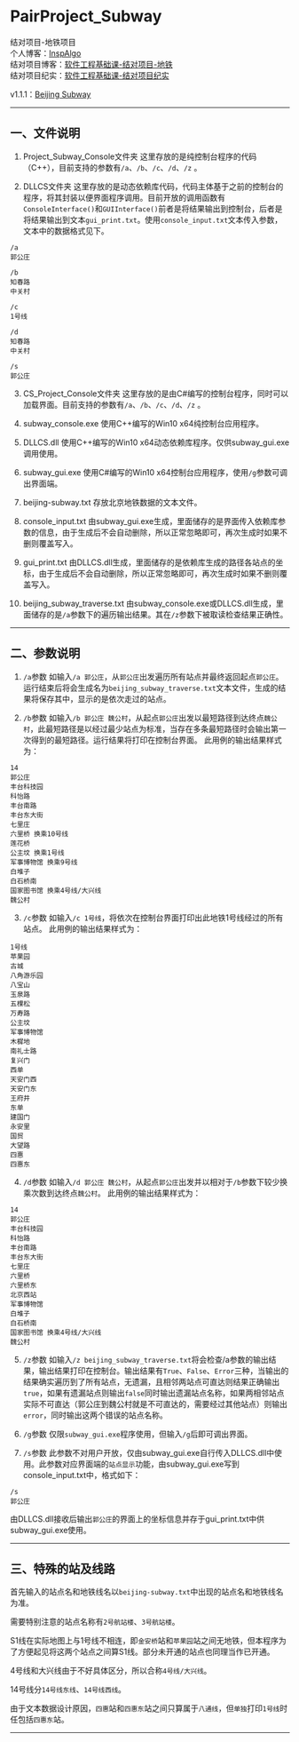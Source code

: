 # PairProject_Subway
结对项目-地铁项目  
个人博客：[InspAlgo](https://blog.csdn.net/qq_38597315)  
结对项目博客：[软件工程基础课-结对项目-地铁](https://blog.csdn.net/qq_38597315/article/details/80224637)  
结对项目纪实：[软件工程基础课-结对项目纪实](https://blog.csdn.net/qq_38597315/article/details/80229197)

v1.1.1：[Beijing Subway](https://github.com/InspAlgo/PairProject_Subway/releases)
***

## 一、文件说明
1. Project_Subway_Console文件夹
这里存放的是纯控制台程序的代码（C++），目前支持的参数有`/a`、`/b`、`/c`、`/d`、`/z` 。

2. DLLCS文件夹
这里存放的是动态依赖库代码，代码主体基于之前的控制台的程序，将其封装以便界面程序调用。目前开放的调用函数有`ConsoleInterface()`和`GUIInterface()`前者是将结果输出到控制台，后者是将结果输出到文本`gui_print.txt`。使用`console_input.txt`文本传入参数，文本中的数据格式见下。

```
/a
郭公庄
```
```
/b 
知春路
中关村
```
```
/c
1号线
```
```
/d
知春路
中关村
```
```
/s
郭公庄
```

3. CS_Project_Console文件夹
这里存放的是由C#编写的控制台程序，同时可以加载界面。目前支持的参数有`/a`、`/b`、`/c`、`/d`、`/z` 。

4. subway_console.exe
使用C++编写的Win10 x64纯控制台应用程序。

5. DLLCS.dll
使用C++编写的Win10 x64动态依赖库程序。仅供subway_gui.exe调用使用。

6. subway_gui.exe 
使用C#编写的Win10 x64控制台应用程序，使用`/g`参数可调出界面端。

7. beijing-subway.txt
存放北京地铁数据的文本文件。

8. console_input.txt
由subway_gui.exe生成，里面储存的是界面传入依赖库参数的信息，由于生成后不会自动删除，所以正常忽略即可，再次生成时如果不删则覆盖写入。

9. gui_print.txt
由DLLCS.dll生成，里面储存的是依赖库生成的路径各站点的坐标，由于生成后不会自动删除，所以正常忽略即可，再次生成时如果不删则覆盖写入。

10. beijing_subway_traverse.txt
由subway_console.exe或DLLCS.dll生成，里面储存的是`/a`参数下的遍历输出结果。其在`/z`参数下被取读检查结果正确性。

***

## 二、参数说明
1. `/a`参数
如输入`/a 郭公庄`，从`郭公庄`出发遍历所有站点并最终返回起点`郭公庄`。运行结束后将会生成名为`beijing_subway_traverse.txt`文本文件，生成的结果将保存其中，显示的是依次走过的站点。

2. `/b`参数
如输入`/b 郭公庄 魏公村`，从起点`郭公庄`出发以最短路径到达终点`魏公村`，此最短路径是以经过最少站点为标准，当存在多条最短路径时会输出第一次得到的最短路径。运行结果将打印在控制台界面。
此用例的输出结果样式为：
```
14
郭公庄
丰台科技园
科怡路
丰台南路
丰台东大街
七里庄
六里桥 换乘10号线
莲花桥
公主坟 换乘1号线
军事博物馆 换乘9号线
白堆子
白石桥南
国家图书馆 换乘4号线/大兴线
魏公村
```

3. `/c`参数
如输入`/c 1号线`，将依次在控制台界面打印出此地铁1号线经过的所有站点。
此用例的输出结果样式为：
```
1号线
苹果园
古城
八角游乐园
八宝山
玉泉路
五棵松
万寿路
公主坟
军事博物馆
木樨地
南礼士路
复兴门
西单
天安门西
天安门东
王府井
东单
建国门
永安里
国贸
大望路
四惠
四惠东
```

4. `/d`参数
如输入`/d 郭公庄 魏公村`，从起点`郭公庄`出发并以相对于`/b`参数下较少换乘次数到达终点`魏公村`。
此用例的输出结果样式为：
```
14
郭公庄
丰台科技园
科怡路
丰台南路
丰台东大街
七里庄
六里桥
六里桥东
北京西站
军事博物馆
白堆子
白石桥南
国家图书馆 换乘4号线/大兴线
魏公村
```

5. `/z`参数
如输入`/z beijing_subway_traverse.txt`将会检查/a参数的输出结果，输出结果打印在控制台。输出结果有`True`、`False`、`Error`三种，当输出的结果确实遍历到了所有站点，无遗漏，且相邻两站点可直达则结果正确输出`true`，如果有遗漏站点则输出`false`同时输出遗漏站点名称，如果两相邻站点实际不可直达（郭公庄到魏公村就是不可直达的，需要经过其他站点）则输出`error`，同时输出这两个错误的站点名称。

6. `/g`参数
仅限`subway_gui.exe`程序使用，但输入`/g`后即可调出界面。

7. `/s`参数
此参数不对用户开放，仅由subway_gui.exe自行传入DLLCS.dll中使用。此参数对应界面端的`站点显示`功能，由subway_gui.exe写到console_input.txt中，格式如下：
```
/s
郭公庄
```
由DLLCS.dll接收后输出`郭公庄`的界面上的坐标信息并存于gui_print.txt中供subway_gui.exe使用。

***

## 三、特殊的站及线路
首先输入的站点名和地铁线名以`beijing-subway.txt`中出现的站点名和地铁线名为准。

需要特别注意的站点名称有`2号航站楼`、`3号航站楼`。

S1线在实际地图上与1号线不相连，即`金安桥`站和`苹果园`站之间无地铁，但本程序为了方便起见将这两个站点之间算S1线。部分未开通的站点也同理当作已开通。

4号线和大兴线由于不好具体区分，所以合称`4号线/大兴线`。

14号线分`14号线东线`、`14号线西线`。

由于文本数据设计原因，`四惠`站和`四惠东`站之间只算属于`八通线`，但`单独`打印`1号线`时任包括`四惠东`站。

***